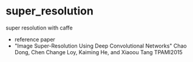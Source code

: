 # super_resolution
super resolution with caffe
- reference paper 
- "Image Super-Resolution Using Deep Convolutional Networks" Chao Dong, Chen Change Loy, Kaiming He, and Xiaoou Tang TPAMI2015
